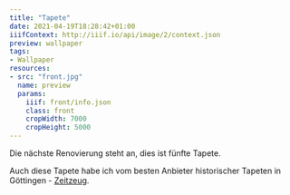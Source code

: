 ```yaml
---
title: "Tapete"
date: 2021-04-19T18:28:42+01:00
iiifContext: http://iiif.io/api/image/2/context.json
preview: wallpaper
tags:
- Wallpaper
resources:
- src: "front.jpg"
  name: preview
  params:
    iiif: front/info.json
    class: front
    cropWidth: 7000
    cropHeight: 5000
---
```

Die nächste Renovierung steht an, dies ist fünfte Tapete.

Auch diese Tapete habe ich vom besten Anbieter historischer Tapeten in Göttingen - [Zeitzeug](http://zeitzeug.de/).

